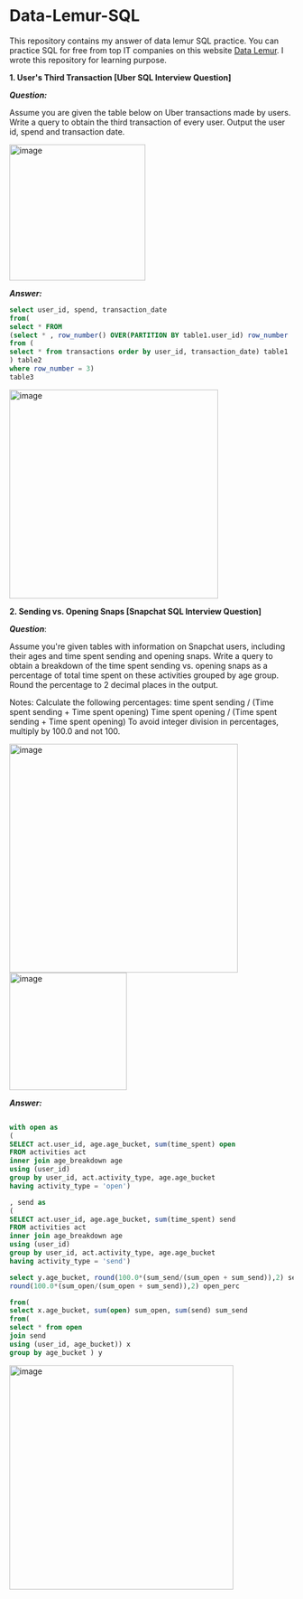 # Data-Lemur-SQL
This repository contains my answer of data lemur SQL practice. You can practice SQL for free from top IT companies on this website [Data Lemur](https://datalemur.com/).
I wrote this repository for learning purpose. 

**1. User's Third Transaction [Uber SQL Interview Question]**

***Question:***

Assume you are given the table below on Uber transactions made by users. Write a query to obtain the third transaction of every user. Output the user id, spend and transaction date.

<img width="241" alt="image" src="https://github.com/rindangchi/Data-Lemur-SQL/assets/10241058/39a7cc3f-27c5-4d09-b05a-ec563c229026">

***Answer:***

```sql
select user_id, spend, transaction_date
from(
select * FROM
(select * , row_number() OVER(PARTITION BY table1.user_id) row_number
from (
select * from transactions order by user_id, transaction_date) table1
) table2
where row_number = 3)
table3
```

<img width="370" alt="image" src="https://github.com/rindangchi/Data-Lemur-SQL/assets/10241058/b27c8ac0-4ca0-4383-95c0-4092d10e1a1f">


**2. Sending vs. Opening Snaps [Snapchat SQL Interview Question]**

***Question***:

Assume you're given tables with information on Snapchat users, including their ages and time spent sending and opening snaps.
Write a query to obtain a breakdown of the time spent sending vs. opening snaps as a percentage of total time spent on these activities grouped by age group. Round the percentage to 2 decimal places in the output.

Notes:
Calculate the following percentages:
time spent sending / (Time spent sending + Time spent opening)
Time spent opening / (Time spent sending + Time spent opening)
To avoid integer division in percentages, multiply by 100.0 and not 100.

<img width="405" alt="image" src="https://github.com/rindangchi/Data-Lemur-SQL/assets/10241058/0d34cbfe-c124-4e47-b91d-6cc3a7fb994c">

<img width="208" alt="image" src="https://github.com/rindangchi/Data-Lemur-SQL/assets/10241058/275bddb1-a62c-4657-b3f9-1da51e4a04f8">

***Answer:***

```sql

with open as 
(
SELECT act.user_id, age.age_bucket, sum(time_spent) open
FROM activities act
inner join age_breakdown age
using (user_id)
group by user_id, act.activity_type, age.age_bucket
having activity_type = 'open')

, send as 
(
SELECT act.user_id, age.age_bucket, sum(time_spent) send
FROM activities act
inner join age_breakdown age
using (user_id)
group by user_id, act.activity_type, age.age_bucket
having activity_type = 'send')

select y.age_bucket, round(100.0*(sum_send/(sum_open + sum_send)),2) send_perc,
round(100.0*(sum_open/(sum_open + sum_send)),2) open_perc

from(
select x.age_bucket, sum(open) sum_open, sum(send) sum_send
from(
select * from open
join send 
using (user_id, age_bucket)) x
group by age_bucket ) y

```

<img width="397" alt="image" src="https://github.com/rindangchi/Data-Lemur-SQL/assets/10241058/f1e3f63b-2605-4cc0-b9ad-19f7c28b5553">






